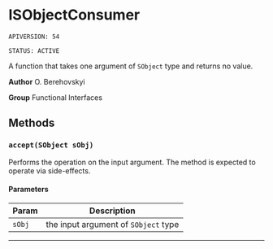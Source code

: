 # ISObjectConsumer

`APIVERSION: 54`

`STATUS: ACTIVE`

A function that takes one argument of `SObject` type and returns no value.


**Author** O. Berehovskyi


**Group** Functional Interfaces

## Methods
### `accept(SObject sObj)`

Performs the operation on the input argument. The method is expected to operate via side-effects.

#### Parameters
|Param|Description|
|---|---|
|`sObj`|the input argument of `SObject` type|

---
